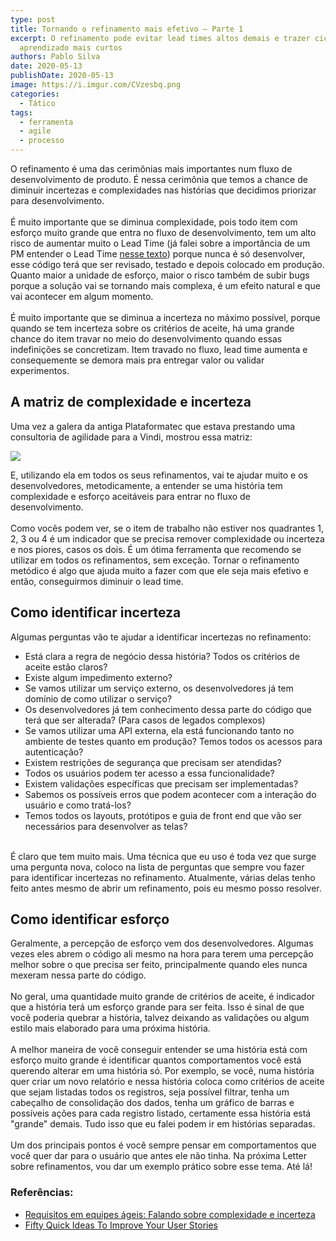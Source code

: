 ```yaml
---
type: post
title: Tornando o refinamento mais efetivo — Parte 1
excerpt: O refinamento pode evitar lead times altos demais e trazer ciclos de
  aprendizado mais curtos
authors: Pablo Silva
date: 2020-05-13
publishDate: 2020-05-13
image: https://i.imgur.com/CVzesbq.png
categories:
  - Tático
tags:
  - ferramenta
  - agile
  - processo
---
```

O refinamento é uma das cerimônias mais importantes num fluxo de desenvolvimento de produto. É nessa cerimônia que temos a chance de diminuir incertezas e complexidades nas histórias que decidimos priorizar para desenvolvimento.\
\
É muito importante que se diminua complexidade, pois todo item com esforço muito grande que entra no fluxo de desenvolvimento, tem um alto risco de aumentar muito o Lead Time (já falei sobre a importância de um PM entender o Lead Time [nesse texto](https://medium.com/@phsil/duas-m%C3%A9tricas-%C3%A1geis-super-importantes-para-pms-a060aaa1732f)) porque nunca é só desenvolver, esse código terá que ser revisado, testado e depois colocado em produção. Quanto maior a unidade de esforço, maior o risco também de subir bugs porque a solução vai se tornando mais complexa, é um efeito natural e que vai acontecer em algum momento.\
\
É muito importante que se diminua a incerteza no máximo possível, porque quando se tem incerteza sobre os critérios de aceite, há uma grande chance do item travar no meio do desenvolvimento quando essas indefinições se concretizam. Item travado no fluxo, lead time aumenta e consequemente se demora mais pra entregar valor ou validar experimentos.

## A matriz de complexidade e incerteza

Uma vez a galera da antiga Plataformatec que estava prestando uma consultoria de agilidade para a Vindi, mostrou essa matriz:

[![](https://cdn.substack.com/image/fetch/w_1456,c_limit,f_auto,q_auto:good,fl_progressive:steep/https%3A%2F%2Fbucketeer-e05bbc84-baa3-437e-9518-adb32be77984.s3.amazonaws.com%2Fpublic%2Fimages%2F69b9253e-89e3-42c6-a001-4c694ab65524_700x393.png)](https://cdn.substack.com/image/fetch/f_auto,q_auto:good,fl_progressive:steep/https%3A%2F%2Fbucketeer-e05bbc84-baa3-437e-9518-adb32be77984.s3.amazonaws.com%2Fpublic%2Fimages%2F69b9253e-89e3-42c6-a001-4c694ab65524_700x393.png)

E, utilizando ela em todos os seus refinamentos, vai te ajudar muito e os desenvolvedores, metodicamente, a entender se uma história tem complexidade e esforço aceitáveis para entrar no fluxo de desenvolvimento.\
\
Como vocês podem ver, se o item de trabalho não estiver nos quadrantes 1, 2, 3 ou 4 é um indicador que se precisa remover complexidade ou incerteza e nos piores, casos os dois. É um ótima ferramenta que recomendo se utilizar em todos os refinamentos, sem exceção. Tornar o refinamento metódico é algo que ajuda muito a fazer com que ele seja mais efetivo e então, conseguirmos diminuir o lead time.

## Como identificar incerteza

Algumas perguntas vão te ajudar a identificar incertezas no refinamento:

* Está clara a regra de negócio dessa história? Todos os critérios de aceite estão claros?
* Existe algum impedimento externo?
* Se vamos utilizar um serviço externo, os desenvolvedores já tem domínio de como utilizar o serviço?
* Os desenvolvedores já tem conhecimento dessa parte do código que terá que ser alterada? (Para casos de legados complexos)
* Se vamos utilizar uma API externa, ela está funcionando tanto no ambiente de testes quanto em produção? Temos todos os acessos para autenticação?
* Existem restrições de segurança que precisam ser atendidas?
* Todos os usuários podem ter acesso a essa funcionalidade?
* Existem validações específicas que precisam ser implementadas?
* Sabemos os possíveis erros que podem acontecer com a interação do usuário e como tratá-los?
* Temos todos os layouts, protótipos e guia de front end que vão ser necessários para desenvolver as telas?

\
É claro que tem muito mais. Uma técnica que eu uso é toda vez que surge uma pergunta nova, coloco na lista de perguntas que sempre vou fazer para identificar incertezas no refinamento. Atualmente, várias delas tenho feito antes mesmo de abrir um refinamento, pois eu mesmo posso resolver.

## Como identificar esforço

Geralmente, a percepção de esforço vem dos desenvolvedores. Algumas vezes eles abrem o código ali mesmo na hora para terem uma percepção melhor sobre o que precisa ser feito, principalmente quando eles nunca mexeram nessa parte do código.\
\
No geral, uma quantidade muito grande de critérios de aceite, é indicador que a história terá um esforço grande para ser feita. Isso é sinal de que você poderia quebrar a história, talvez deixando as validações ou algum estilo mais elaborado para uma próxima história.\
\
A melhor maneira de você conseguir entender se uma história está com esforço muito grande é identificar quantos comportamentos você está querendo alterar em uma história só. Por exemplo, se você, numa história quer criar um novo relatório e nessa história coloca como critérios de aceite que sejam listadas todos os registros, seja possível filtrar, tenha um cabeçalho de consolidação dos dados, tenha um gráfico de barras e possíveis ações para cada registro listado, certamente essa história está "grande" demais. Tudo isso que eu falei podem ir em histórias separadas.\
\
Um dos principais pontos é você sempre pensar em comportamentos que você quer dar para o usuário que antes ele não tinha. Na próxima Letter sobre refinamentos, vou dar um exemplo prático sobre esse tema. Até lá!

### Referências:

* [Requisitos em equipes ágeis: Falando sobre complexidade e incerteza](http://blog.plataformatec.com.br/2017/01/requisitos-em-equipes-ageis-falando-sobre-complexidade-e-incerteza/)
* [Fifty Quick Ideas To Improve Your User Stories](https://www.amazon.com.br/Fifty-Quick-Improve-Stories-English-ebook/dp/B00OGT2U7M/ref=sr_1_1?__mk_pt_BR=%C3%85M%C3%85%C5%BD%C3%95%C3%91&keywords=Quick+ideas+to+improve+your+users+stories&qid=1589245196&sr=8-1)